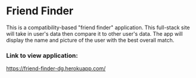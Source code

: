# Friend Finder

This is a compatibility-based "friend finder" application. This full-stack site will take in user's data then compare it to other user's data. The app will display the name and picture of the user with the best overall match.

### Link to view application:
https://friend-finder-dg.herokuapp.com/
